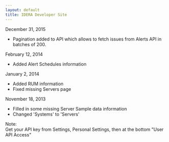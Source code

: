 ```yaml
---
layout: default
title: IDERA Developer Site
---
```


December 31, 2015

- Pagination added to API which allows to fetch issues from Alerts API in batches of 200.

February 12, 2014  

- Added Alert Schedules information
    
January 2, 2014 

- Added RUM information
- Fixed missing Servers page  
  
November 18, 2013  

- Filled in some missing Server Sample data information
- Changed 'Systems' to 'Servers'   


  
Note:  
Get your API key from Settings, Personal Settings, then at the bottom "User API Access"

